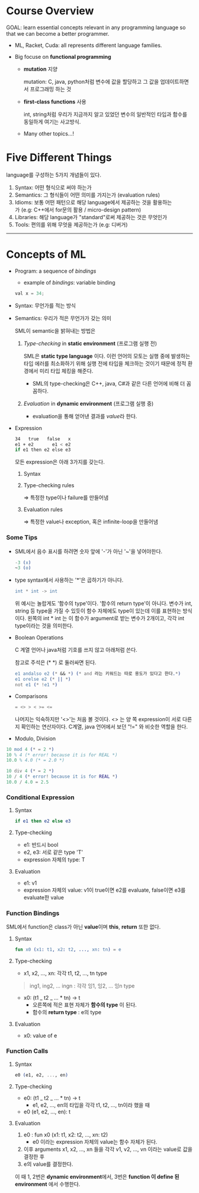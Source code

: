 # Course Overview

GOAL: learn essential concepts relevant in any programming language so that we can become a better programmer.

- ML, Racket, Cuda: all represents different language families.
- Big focuse on **functional programming**

  - **mutation** 지양

    mutation: C, java, python처럼 변수에 값을 할당하고 그 값을 업데이트하면서 프로그래밍 하는 것

  - **first-class functions** 사용

    int, string처럼 우리가 지금까지 알고 있었던 변수의 일반적인 타입과 함수를 동일하게 여기는 사고방식.

  - Many other topics...!

# Five Different Things

language를 구성하는 5가지 개념들이 있다.

1. Syntax: 어떤 형식으로 써야 하는가
2. Semantics: 그 형식들이 어떤 의미를 가지는가 (evaluation rules)
3. Idioms: 보통 어떤 패턴으로 해당 language에서 제공하는 것을 활용하는가 (e.g: C++에서 for문의 활용 / micro-design pattern)
4. Libraries: 해당 language가 "standard"로써 제공하는 것은 무엇인가
5. Tools: 편의를 위해 무엇을 제공하는가 (e.g: 디버거)

---

# Concepts of ML

- Program: a sequence of _bindings_

  - example of _bindings_: variable binding

  ```jsx
  val x = 34;
  ```

- Syntax: 무언가를 적는 방식
- Semantics: 우리가 적은 무언가가 갖는 의미

  SML이 semantic을 밝혀내는 방법은

  1. _Type-checking_ in **static environment** (프로그램 실행 전)

     SML은 **static type language** 이다. 이런 언어의 모토는 실행 중에 발생하는 타입 에러를 최소화하기 위해 실행 전에 타입을 체크하는 것이기 때문에 정적 환경에서 미리 타입 체킹을 해준다.

     - SML의 type-checking은 C++, java, C#과 같은 다른 언어에 비해 더 꼼꼼하다.

  2. _Evaluation_ in **dynamic environment** (프로그램 실행 중)
     - evaluation을 통해 얻어낸 결과를 *value*라 한다.

- Expression

  ```bash
  34   true   false   x
  e1 + e2       e1 < e2
  if e1 then e2 else e3
  ```

  모든 expression은 아래 3가지를 갖는다.

  1. Syntax
  2. Type-checking rules

     ⇒ 특정한 type이나 failure를 만들어냄

  3. Evaluation rules

     ⇒ 특정한 value나 exception, 혹은 infinite-loop을 만들어냄

### Some Tips

- SML에서 음수 표시를 하려면 숫자 앞에 '-'가 아닌 '~'을 넣어야한다.

  ```erlang
  -3 (x)
  ~3 (o)
  ```

- type syntax에서 사용하는 '\*'은 곱하기가 아니다.

  ```erlang
  int * int -> int
  ```

  위 예시는 놀랍게도 '함수의 type'이다. '함수의 return type'이 아니다. 변수가 int, string 등 type을 가질 수 있듯이 함수 자체에도 type이 있는데 이를 표현하는 방식이다. 왼쪽의 int \* int 는 이 함수가 argument로 받는 변수가 2개이고, 각각 int type이라는 것을 의미한다.

- Boolean Operations

  C 계열 언어나 java처럼 기호를 쓰지 않고 아래처럼 쓴다.

  참고로 주석은 (\* \*) 로 둘러싸면 된다.

  ```erlang
  e1 andalso e2 (* && *) (* and 라는 키워드는 따로 용도가 있다고 한다.*)
  e1 orelse e2 (* || *)
  not e1 (* !e1 *)
  ```

- Comparisons

  ```erlang
  = <> > < >= <=
  ```

  나머지는 익숙하지만 '<>'는 처음 볼 것이다. <> 는 양 쪽 expression이 서로 다른지 확인하는 연산자이다. C계열, java 언어에서 보던 "!=" 와 비슷한 역할을 한다.

- Modulo, Division

```erlang
10 mod 4 (* = 2 *)
10 % 4 (* error! because it is for REAL *)
10.0 % 4.0 (* = 2.0 *)

10 div 4 (* = 2 *)
10 / 4 (* error! because it is for REAL *)
10.0 / 4.0 = 2.5
```

### Conditional Expression

1. Syntax

   ```elm
   if e1 then e2 else e3
   ```

2. Type-checking
   - e1: 반드시 bool
   - e2, e3: 서로 같은 type 'T'
   - expression 자체의 type: T
3. Evaluation
   - e1: v1
   - expression 자체의 value: v1이 true이면 e2를 evaluate, false이면 e3를 evaluate한 value

### Function Bindings

SML에서 function은 class가 아닌 **value**이며 **this**, **return** 또한 없다.

1. Syntax

   ```erlang
   fun x0 (x1: t1, x2: t2, ..., xn: tn) = e
   ```

2. Type-checking

   - x1, x2, ..., xn: 각각 t1, t2, ..., tn type

   > ing1, ing2, ... ingn : 각각 잉1, 잉2, ... 잉n type

   - x0: (t1 _ t2 _ ... \* tn) → t
     - 오른쪽에 적은 표현 자체가 **함수의 type** 이 된다.
     - 함수의 **return type** : e의 type

3. Evaluation
   - x0: value of e

### Function Calls

1. Syntax

   ```elixir
   e0 (e1, e2, ..., en)
   ```

2. Type-checking
   - e0: (t1 _ t2 _ ... \* tn) → t
     - e1, e2, ..., en의 타입을 각각 t1, t2, ..., tn이라 했을 때
   - e0 (e1, e2, ..., en): t
3. Evaluation

   1. e0 : fun x0 (x1: t1, x2: t2, ..., xn: t2)
      - e0 이라는 expression 자체의 value는 함수 자체가 된다.
   2. 이후 arguments x1, x2, ..., xn 들을 각각 v1, v2, ..., vn 이라는 value로 값을 결정한 후
   3. e의 value를 결정한다.

   이 때 1, 2번은 **dynamic environment**에서, 3번은 **function 이 define 된 environment** 에서 수행한다.
